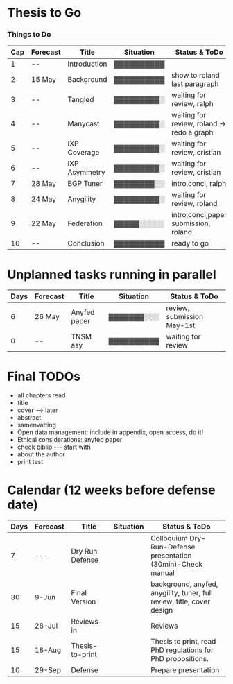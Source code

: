  # Thesis to Go
 
 ### Things to Do ###


                                                                                                                            
 Cap| Forecast | Title         | Situation  | Status & ToDo                                                                             
 ----| ---------| --------------| ---------- |----------------------                                                                     
 1   |   --     | Introduction  | ▓▓▓▓▓▓▓▓▓▓ |                                                  
 2   |  15 May  | Background    | ▓▓▓▓▓▓▓▓▓▓ | show to roland last paragraph  
 3   |   --     | Tangled       | ▓▓▓▓▓▓▓▓▓░ | waiting for review, ralph                                             
 4   |   --     | Manycast      | ▓▓▓▓▓▓▓▓▓░ | waiting for review, roland -> redo a graph                                            
 5   |   --     | IXP Coverage  | ▓▓▓▓▓▓▓▓▓░ | waiting for review, cristian                                             
 6   |   --     | IXP Asymmetry | ▓▓▓▓▓▓▓▓▓░ | waiting for review, cristian                                             
 7   |  28 May  | BGP Tuner     | ▓▓▓▓▓▓▓▓░░ | intro,concl, ralph                             
 8   |  24 May  | Anygility     | ▓▓▓▓▓▓▓▓▓░ | waiting for review, roland                                       
 9   |  22 May  | Federation    | ▓▓▓▓▓░░░░░ | intro,concl,paper submission, roland          
 10  |   --     | Conclusion    | ▓▓▓▓▓▓▓▓▓▓ | ready to go                                                  
                                                                                                                                         
                                                                                                                                         
                                                                                                                                         
 # Unplanned tasks running in parallel                                                                                                   
                                                                                                                                                                                                                                                                
 Days| Forecast | Title              | Situation  | Status & ToDo                                                                        
 ----| ---------| -------------------| ---------- |----------------------                                                                
 6   |  26 May  | Anyfed paper       | ▓▓▓▓▓▓▓░░░ | review, submission May-1st  
 0   |   --     | TNSM asy           | ▓▓▓▓▓▓▓▓▓▓ | waiting for review                                                  
                                             
# Final TODOs
- all chapters read
- title
- cover --> later
- abstract
- samenvatting 
- Open data management: include in appendix, open access, do it!
- Ethical considerations: anyfed paper
- check biblio --- start with
- about the author
- print test
                                                                                                                                         
 # Calendar (12 weeks before defense date)                                                                                               
                                                                                                                                         
 Days | Forecast | Title              | Situation  | Status & ToDo                                                                       
 -----| ---------| -------------------| ---------- |----------------------                                                               
   7  |  ---     | Dry Run Defense    |            | Colloquium Dry-Run-Defense presentation (30min)-Check manual
  30  |  9-Jun   | Final Version      |            | background, anyfed, anygility, tuner, full review, title, cover design              
  15  | 28-Jul   | Reviews-in         |            | Reviews                                                                             
  15  | 18-Aug   | Thesis-to-print    |            | Thesis to print, read PhD regulations for PhD propositions.                         
  10  | 29-Sep   | Defense            |            | Prepare presentation

